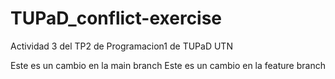# TUPaD_conflict-exercise
Actividad 3 del TP2 de Programacion1 de TUPaD UTN

Este es un cambio en la main branch
Este es un cambio en la feature branch
